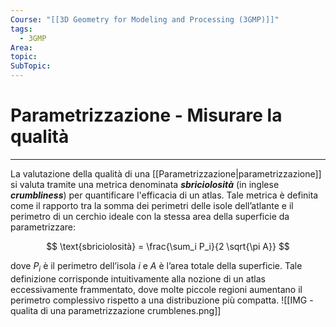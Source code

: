 ```yaml
---
Course: "[[3D Geometry for Modeling and Processing (3GMP)]]"
tags:
  - 3GMP
Area: 
topic: 
SubTopic: 
---
```


# Parametrizzazione - Misurare la qualità
---
La valutazione della qualità di una [[Parametrizzazione|parametrizzazione]]  si valuta tramite una metrica denominata ***sbriciolosità*** (in inglese ***crumbliness***) per quantificare l'efficacia di un atlas. Tale metrica è definita come il rapporto tra la somma dei perimetri delle isole dell’atlante e il perimetro di un cerchio ideale con la stessa area della superficie da parametrizzare:

$$
\text{sbriciolosità} = \frac{\sum_i P_i}{2 \sqrt{\pi A}}
$$

dove $P_i$ è il perimetro dell’isola $i$ e $A$ è l’area totale della superficie. Tale definizione corrisponde intuitivamente alla nozione di un atlas eccessivamente frammentato, dove molte piccole regioni aumentano il perimetro complessivo rispetto a una distribuzione più compatta.
![[IMG - qualita di una parametrizzazione crumblenes.png]]
